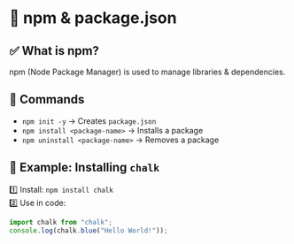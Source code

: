 # 📌 npm & package.json

## ✅ What is npm?
npm (Node Package Manager) is used to manage libraries & dependencies.

## 🚀 Commands
- `npm init -y` → Creates `package.json`
- `npm install <package-name>` → Installs a package
- `npm uninstall <package-name>` → Removes a package

## 🎨 Example: Installing `chalk`
1️⃣ Install: `npm install chalk`  
2️⃣ Use in code:
```js
import chalk from "chalk";
console.log(chalk.blue("Hello World!"));
